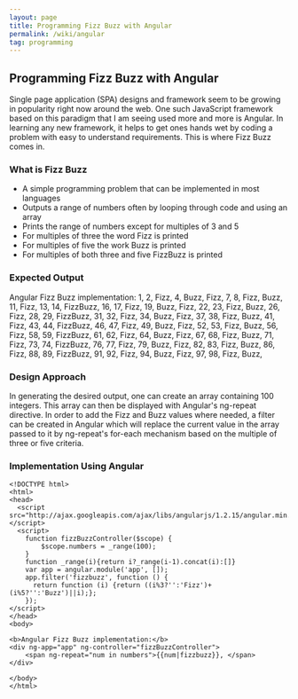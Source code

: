 ```yaml
---
layout: page
title: Programming Fizz Buzz with Angular
permalink: /wiki/angular
tag: programming
---
```


## Programming Fizz Buzz with Angular
Single page application (SPA) designs and framework seem to be growing in popularity right now around the web.  One such JavaScript framework based on this paradigm that I am seeing used more and more is Angular.  In learning any new framework, it helps to get ones hands wet by coding a problem with easy to understand requirements.  This is where Fizz Buzz comes in.
### What is Fizz Buzz
  * A simple programming problem that can be implemented in most languages
  * Outputs a range of numbers often by looping through code and using an array
  * Prints the range of numbers except for multiples of 3 and 5
  * For multiples of three the word Fizz is printed
  * For multiples of five the work Buzz is printed
  * For multiples of both three and five FizzBuzz is printed

### Expected Output
Angular Fizz Buzz implementation:
1, 2, Fizz, 4, Buzz, Fizz, 7, 8, Fizz, Buzz, 11, Fizz, 13, 14, FizzBuzz, 16, 17, Fizz, 19, Buzz, Fizz, 22, 23, Fizz, Buzz, 26, Fizz, 28, 29, FizzBuzz, 31, 32, Fizz, 34, Buzz, Fizz, 37, 38, Fizz, Buzz, 41, Fizz, 43, 44, FizzBuzz, 46, 47, Fizz, 49, Buzz, Fizz, 52, 53, Fizz, Buzz, 56, Fizz, 58, 59, FizzBuzz, 61, 62, Fizz, 64, Buzz, Fizz, 67, 68, Fizz, Buzz, 71, Fizz, 73, 74, FizzBuzz, 76, 77, Fizz, 79, Buzz, Fizz, 82, 83, Fizz, Buzz, 86, Fizz, 88, 89, FizzBuzz, 91, 92, Fizz, 94, Buzz, Fizz, 97, 98, Fizz, Buzz,

### Design Approach
In generating the desired output, one can create an array containing 100 integers.  This array can then be displayed with Angular's ng-repeat directive.  In order to add the Fizz and Buzz values where needed, a filter can be created in Angular which will replace the current value in the array passed to it by ng-repeat's for-each mechanism based on the multiple of three or five criteria.

### Implementation Using Angular
```
<!DOCTYPE html>
<html>
<head>
  <script src="http://ajax.googleapis.com/ajax/libs/angularjs/1.2.15/angular.min.js"></script>
  <script>
	function fizzBuzzController($scope) {
		$scope.numbers = _range(100);
	}
	function _range(i){return i?_range(i-1).concat(i):[]}
	var app = angular.module('app', []);
	app.filter('fizzbuzz', function () {
	  return function (i) {return ((i%3?'':'Fizz')+(i%5?'':'Buzz')||i);};
	});
</script>
</head>
<body>

<b>Angular Fizz Buzz implementation:</b>
<div ng-app="app" ng-controller="fizzBuzzController">
	<span ng-repeat="num in numbers">{{num|fizzbuzz}}, </span>
</div>

</body>
</html>
```